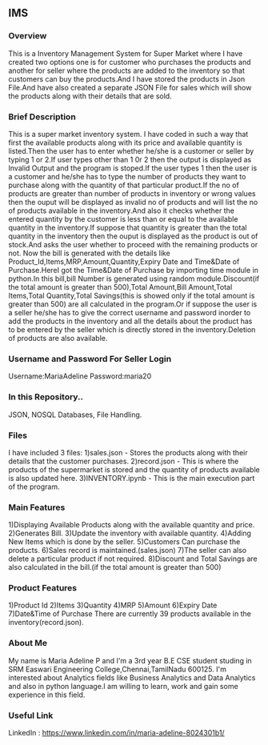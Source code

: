 ## IMS
### Overview
This is a Inventory Management System for Super Market where I have created two options one is for customer who purchases the products and another for seller where the products are added to the inventory so that customers can buy the products.And I have stored the products in Json File.And have also created a separate JSON File for sales which will show the products along with their details that are sold.

### Brief Description
This is a super market inventory system. I have coded in such a way that first the available products along with its price and available quantity is listed.Then the user has to enter whether he/she is a customer or seller by typing 1 or 2.If user types other than 1 0r 2 then the output is displayed as Invalid Output and the program is stoped.If the user types 1 then the user is a customer and he/she has to type the number of products they want to purchase along with the quantity of that particular product.If the no of products are greater than number of products in inventory or wrong values then the ouput will be displayed as invalid no of products and will list the no of products available in the inventory.And also it checks whether the entered quantity by the customer is less than or equal to the available quantity in the inventory.If suppose that quantity is greater than the total quantity in the inventory then the ouput is displayed as the product is out of stock.And asks the user whether to proceed with the remaining products or not. Now the bill is generated with the details like Product_Id,Items,MRP,Amount,Quantity,Expiry Date and Time&Date of Purchase.HereI got the Time&Date of Purchase by importing time module in python.In this bill,bill Number is generated using random module.Discount(if the total amount is greater than 500),Total Amount,Bill Amount,Total Items,Total Quantity,Total Savings(this is showed only if the total amount is greater than 500) are all calculated in the program.Or if suppose the user is a seller he/she has to give the correct username and password inorder to add the products in the inventory and all the details about the product has to be entered by the seller which is directly stored in the inventory.Deletion of products are also available.

### Username and Password For Seller Login
Username:MariaAdeline
Password:maria20

### In this Repository..
JSON, NOSQL Databases, File Handling.

### Files
I have included 3 files:
1)sales.json - Stores the products along with their details that the customer purchases.
2)record.json - This is where the products of the supermarket is stored and the quantity of products available is also updated here.
3)INVENTORY.ipynb - This is the main execution part of the program.

### Main Features
1)Displaying Available Products along with the available quantity and price.
2)Generates Bill.
3)Update the inventory with available quantity.
4)Adding New Items which is done by the seller.
5)Customers Can purchase the products.
6)Sales record is maintained.(sales.json)
7)The seller can also delete a particular product if not required.
8)Discount and Total Savings are also calculated in the bill.(if the total amount is greater than 500)

### Product Features
1)Product Id
2)Items
3)Quantity
4)MRP
5)Amount
6)Expiry Date
7)Date&Time of Purchase
There are currently 39 products available in the inventory(record.json).

### About Me
My name is Maria Adeline P and I'm a 3rd year B.E CSE student studing in SRM Easwari Engineering College,Chennai,TamilNadu 600125. I'm interested about Analytics fields like Business Analytics and Data Analytics and also in python language.I am willing to learn, work and gain some experience in this field.

### Useful Link
LinkedIn : https://www.linkedin.com/in/maria-adeline-8024301b1/
